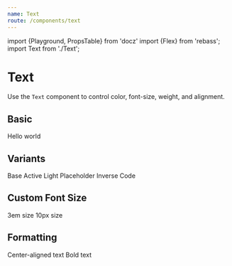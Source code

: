 ```yaml
---
name: Text
route: /components/text
---
```


import {Playground, PropsTable} from 'docz'
import {Flex} from 'rebass';
import Text from './Text';

# Text

Use the `Text` component to control color, font-size, weight, and alignment.

<PropsTable of={Text} />

## Basic

<Playground>
  <Text>Hello world</Text>
</Playground>

## Variants

<Playground>
  <Flex flexDirection="column">
    <Text variant="base">Base</Text>
    <Text variant="active">Active</Text>
    <Text variant="light">Light</Text>
    <Text variant="placeholder">Placeholder</Text>
    <Flex bg="black"><Text variant="inverse">Inverse</Text></Flex>
    <Text variant="code">Code</Text>
  </Flex>
</Playground>

## Custom Font Size

<Playground>
  <Flex flexDirection="column">
    <Text fontSize="3em">3em size</Text>
    <Text fontSize="10px">10px size</Text>
  </Flex>
</Playground>

## Formatting

<Playground>
  <Flex flexDirection="column">
    <Text centered>Center-aligned text</Text>
    <Text bold>Bold text</Text>
  </Flex>
</Playground>
